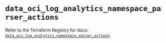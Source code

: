 # `data_oci_log_analytics_namespace_parser_actions`

Refer to the Terraform Registry for docs: [`data_oci_log_analytics_namespace_parser_actions`](https://registry.terraform.io/providers/oracle/oci/7.19.0/docs/data-sources/log_analytics_namespace_parser_actions).
